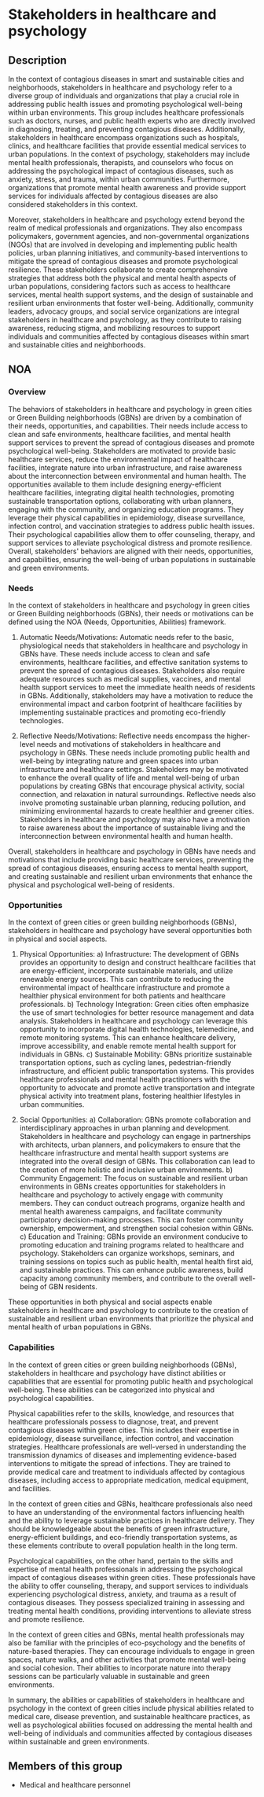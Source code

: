 # Stakeholders in healthcare and psychology

## Description

In the context of contagious diseases in smart and sustainable cities and neighborhoods, stakeholders in healthcare and psychology refer to a diverse group of individuals and organizations that play a crucial role in addressing public health issues and promoting psychological well-being within urban environments. This group includes healthcare professionals such as doctors, nurses, and public health experts who are directly involved in diagnosing, treating, and preventing contagious diseases. Additionally, stakeholders in healthcare encompass organizations such as hospitals, clinics, and healthcare facilities that provide essential medical services to urban populations. In the context of psychology, stakeholders may include mental health professionals, therapists, and counselors who focus on addressing the psychological impact of contagious diseases, such as anxiety, stress, and trauma, within urban communities. Furthermore, organizations that promote mental health awareness and provide support services for individuals affected by contagious diseases are also considered stakeholders in this context.

Moreover, stakeholders in healthcare and psychology extend beyond the realm of medical professionals and organizations. They also encompass policymakers, government agencies, and non-governmental organizations (NGOs) that are involved in developing and implementing public health policies, urban planning initiatives, and community-based interventions to mitigate the spread of contagious diseases and promote psychological resilience. These stakeholders collaborate to create comprehensive strategies that address both the physical and mental health aspects of urban populations, considering factors such as access to healthcare services, mental health support systems, and the design of sustainable and resilient urban environments that foster well-being. Additionally, community leaders, advocacy groups, and social service organizations are integral stakeholders in healthcare and psychology, as they contribute to raising awareness, reducing stigma, and mobilizing resources to support individuals and communities affected by contagious diseases within smart and sustainable cities and neighborhoods.

## NOA

### Overview

The behaviors of stakeholders in healthcare and psychology in green cities or Green Building neighborhoods (GBNs) are driven by a combination of their needs, opportunities, and capabilities. Their needs include access to clean and safe environments, healthcare facilities, and mental health support services to prevent the spread of contagious diseases and promote psychological well-being. Stakeholders are motivated to provide basic healthcare services, reduce the environmental impact of healthcare facilities, integrate nature into urban infrastructure, and raise awareness about the interconnection between environmental and human health. The opportunities available to them include designing energy-efficient healthcare facilities, integrating digital health technologies, promoting sustainable transportation options, collaborating with urban planners, engaging with the community, and organizing education programs. They leverage their physical capabilities in epidemiology, disease surveillance, infection control, and vaccination strategies to address public health issues. Their psychological capabilities allow them to offer counseling, therapy, and support services to alleviate psychological distress and promote resilience. Overall, stakeholders' behaviors are aligned with their needs, opportunities, and capabilities, ensuring the well-being of urban populations in sustainable and green environments.

### Needs

In the context of stakeholders in healthcare and psychology in green cities or Green Building neighborhoods (GBNs), their needs or motivations can be defined using the NOA (Needs, Opportunities, Abilities) framework. 

1. Automatic Needs/Motivations: Automatic needs refer to the basic, physiological needs that stakeholders in healthcare and psychology in GBNs have. These needs include access to clean and safe environments, healthcare facilities, and effective sanitation systems to prevent the spread of contagious diseases. Stakeholders also require adequate resources such as medical supplies, vaccines, and mental health support services to meet the immediate health needs of residents in GBNs. Additionally, stakeholders may have a motivation to reduce the environmental impact and carbon footprint of healthcare facilities by implementing sustainable practices and promoting eco-friendly technologies.

2. Reflective Needs/Motivations: Reflective needs encompass the higher-level needs and motivations of stakeholders in healthcare and psychology in GBNs. These needs include promoting public health and well-being by integrating nature and green spaces into urban infrastructure and healthcare settings. Stakeholders may be motivated to enhance the overall quality of life and mental well-being of urban populations by creating GBNs that encourage physical activity, social connection, and relaxation in natural surroundings. Reflective needs also involve promoting sustainable urban planning, reducing pollution, and minimizing environmental hazards to create healthier and greener cities. Stakeholders in healthcare and psychology may also have a motivation to raise awareness about the importance of sustainable living and the interconnection between environmental health and human health.

Overall, stakeholders in healthcare and psychology in GBNs have needs and motivations that include providing basic healthcare services, preventing the spread of contagious diseases, ensuring access to mental health support, and creating sustainable and resilient urban environments that enhance the physical and psychological well-being of residents.

### Opportunities

In the context of green cities or green building neighborhoods (GBNs), stakeholders in healthcare and psychology have several opportunities both in physical and social aspects. 

1. Physical Opportunities:
a) Infrastructure: The development of GBNs provides an opportunity to design and construct healthcare facilities that are energy-efficient, incorporate sustainable materials, and utilize renewable energy sources. This can contribute to reducing the environmental impact of healthcare infrastructure and promote a healthier physical environment for both patients and healthcare professionals.
b) Technology Integration: Green cities often emphasize the use of smart technologies for better resource management and data analysis. Stakeholders in healthcare and psychology can leverage this opportunity to incorporate digital health technologies, telemedicine, and remote monitoring systems. This can enhance healthcare delivery, improve accessibility, and enable remote mental health support for individuals in GBNs.
c) Sustainable Mobility: GBNs prioritize sustainable transportation options, such as cycling lanes, pedestrian-friendly infrastructure, and efficient public transportation systems. This provides healthcare professionals and mental health practitioners with the opportunity to advocate and promote active transportation and integrate physical activity into treatment plans, fostering healthier lifestyles in urban communities.

2. Social Opportunities:
a) Collaboration: GBNs promote collaboration and interdisciplinary approaches in urban planning and development. Stakeholders in healthcare and psychology can engage in partnerships with architects, urban planners, and policymakers to ensure that the healthcare infrastructure and mental health support systems are integrated into the overall design of GBNs. This collaboration can lead to the creation of more holistic and inclusive urban environments.
b) Community Engagement: The focus on sustainable and resilient urban environments in GBNs creates opportunities for stakeholders in healthcare and psychology to actively engage with community members. They can conduct outreach programs, organize health and mental health awareness campaigns, and facilitate community participatory decision-making processes. This can foster community ownership, empowerment, and strengthen social cohesion within GBNs.
c) Education and Training: GBNs provide an environment conducive to promoting education and training programs related to healthcare and psychology. Stakeholders can organize workshops, seminars, and training sessions on topics such as public health, mental health first aid, and sustainable practices. This can enhance public awareness, build capacity among community members, and contribute to the overall well-being of GBN residents.

These opportunities in both physical and social aspects enable stakeholders in healthcare and psychology to contribute to the creation of sustainable and resilient urban environments that prioritize the physical and mental health of urban populations in GBNs.

### Capabilities

In the context of green cities or green building neighborhoods (GBNs), stakeholders in healthcare and psychology have distinct abilities or capabilities that are essential for promoting public health and psychological well-being. These abilities can be categorized into physical and psychological capabilities.

Physical capabilities refer to the skills, knowledge, and resources that healthcare professionals possess to diagnose, treat, and prevent contagious diseases within green cities. This includes their expertise in epidemiology, disease surveillance, infection control, and vaccination strategies. Healthcare professionals are well-versed in understanding the transmission dynamics of diseases and implementing evidence-based interventions to mitigate the spread of infections. They are trained to provide medical care and treatment to individuals affected by contagious diseases, including access to appropriate medication, medical equipment, and facilities.

In the context of green cities and GBNs, healthcare professionals also need to have an understanding of the environmental factors influencing health and the ability to leverage sustainable practices in healthcare delivery. They should be knowledgeable about the benefits of green infrastructure, energy-efficient buildings, and eco-friendly transportation systems, as these elements contribute to overall population health in the long term.

Psychological capabilities, on the other hand, pertain to the skills and expertise of mental health professionals in addressing the psychological impact of contagious diseases within green cities. These professionals have the ability to offer counseling, therapy, and support services to individuals experiencing psychological distress, anxiety, and trauma as a result of contagious diseases. They possess specialized training in assessing and treating mental health conditions, providing interventions to alleviate stress and promote resilience.

In the context of green cities and GBNs, mental health professionals may also be familiar with the principles of eco-psychology and the benefits of nature-based therapies. They can encourage individuals to engage in green spaces, nature walks, and other activities that promote mental well-being and social cohesion. Their abilities to incorporate nature into therapy sessions can be particularly valuable in sustainable and green environments.

In summary, the abilities or capabilities of stakeholders in healthcare and psychology in the context of green cities include physical abilities related to medical care, disease prevention, and sustainable healthcare practices, as well as psychological abilities focused on addressing the mental health and well-being of individuals and communities affected by contagious diseases within sustainable and green environments.

## Members of this group

* Medical and healthcare personnel
